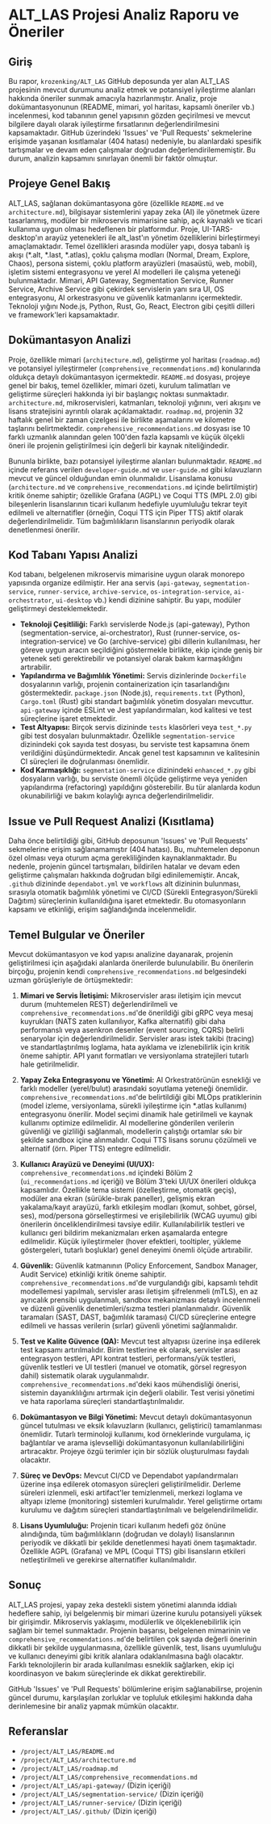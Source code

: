# ALT_LAS Projesi Analiz Raporu ve Öneriler

## Giriş

Bu rapor, `krozenking/ALT_LAS` GitHub deposunda yer alan ALT_LAS projesinin mevcut durumunu analiz etmek ve potansiyel iyileştirme alanları hakkında öneriler sunmak amacıyla hazırlanmıştır. Analiz, proje dokümantasyonunun (README, mimari, yol haritası, kapsamlı öneriler vb.) incelenmesi, kod tabanının genel yapısının gözden geçirilmesi ve mevcut bilgilere dayalı olarak iyileştirme fırsatlarının değerlendirilmesini kapsamaktadır. GitHub üzerindeki 'Issues' ve 'Pull Requests' sekmelerine erişimde yaşanan kısıtlamalar (404 hatası) nedeniyle, bu alanlardaki spesifik tartışmalar ve devam eden çalışmalar doğrudan değerlendirilememiştir. Bu durum, analizin kapsamını sınırlayan önemli bir faktör olmuştur.

## Projeye Genel Bakış

ALT_LAS, sağlanan dokümantasyona göre (özellikle `README.md` ve `architecture.md`), bilgisayar sistemlerini yapay zeka (AI) ile yönetmek üzere tasarlanmış, modüler bir mikroservis mimarisine sahip, açık kaynaklı ve ticari kullanıma uygun olması hedeflenen bir platformdur. Proje, UI-TARS-desktop'ın arayüz yetenekleri ile alt_last'ın yönetim özelliklerini birleştirmeyi amaçlamaktadır. Temel özellikleri arasında modüler yapı, dosya tabanlı iş akışı (*.alt, *.last, *.atlas), çoklu çalışma modları (Normal, Dream, Explore, Chaos), persona sistemi, çoklu platform arayüzleri (masaüstü, web, mobil), işletim sistemi entegrasyonu ve yerel AI modelleri ile çalışma yeteneği bulunmaktadır. Mimari, API Gateway, Segmentation Service, Runner Service, Archive Service gibi çekirdek servislerin yanı sıra UI, OS entegrasyonu, AI orkestrasyonu ve güvenlik katmanlarını içermektedir. Teknoloji yığını Node.js, Python, Rust, Go, React, Electron gibi çeşitli dilleri ve framework'leri kapsamaktadır.

## Dokümantasyon Analizi

Proje, özellikle mimari (`architecture.md`), geliştirme yol haritası (`roadmap.md`) ve potansiyel iyileştirmeler (`comprehensive_recommendations.md`) konularında oldukça detaylı dokümantasyon içermektedir. `README.md` dosyası, projeye genel bir bakış, temel özellikler, mimari özeti, kurulum talimatları ve geliştirme süreçleri hakkında iyi bir başlangıç noktası sunmaktadır. `architecture.md`, mikroservisleri, katmanları, teknoloji yığınını, veri akışını ve lisans stratejisini ayrıntılı olarak açıklamaktadır. `roadmap.md`, projenin 32 haftalık genel bir zaman çizelgesi ile birlikte aşamalarını ve kilometre taşlarını belirtmektedir. `comprehensive_recommendations.md` dosyası ise 10 farklı uzmanlık alanından gelen 100'den fazla kapsamlı ve küçük ölçekli öneri ile projenin geliştirilmesi için değerli bir kaynak niteliğindedir.

Bununla birlikte, bazı potansiyel iyileştirme alanları bulunmaktadır. `README.md` içinde referans verilen `developer-guide.md` ve `user-guide.md` gibi kılavuzların mevcut ve güncel olduğundan emin olunmalıdır. Lisanslama konusu (`architecture.md` ve `comprehensive_recommendations.md` içinde belirtilmiştir) kritik öneme sahiptir; özellikle Grafana (AGPL) ve Coqui TTS (MPL 2.0) gibi bileşenlerin lisanslarının ticari kullanım hedefiyle uyumluluğu tekrar teyit edilmeli ve alternatifler (örneğin, Coqui TTS için Piper TTS) aktif olarak değerlendirilmelidir. Tüm bağımlılıkların lisanslarının periyodik olarak denetlenmesi önerilir.

## Kod Tabanı Yapısı Analizi

Kod tabanı, belgelenen mikroservis mimarisine uygun olarak monorepo yapısında organize edilmiştir. Her ana servis (`api-gateway`, `segmentation-service`, `runner-service`, `archive-service`, `os-integration-service`, `ai-orchestrator`, `ui-desktop` vb.) kendi dizinine sahiptir. Bu yapı, modüler geliştirmeyi desteklemektedir.

- **Teknoloji Çeşitliliği:** Farklı servislerde Node.js (api-gateway), Python (segmentation-service, ai-orchestrator), Rust (runner-service, os-integration-service) ve Go (archive-service) gibi dillerin kullanılması, her göreve uygun aracın seçildiğini göstermekle birlikte, ekip içinde geniş bir yetenek seti gerektirebilir ve potansiyel olarak bakım karmaşıklığını artırabilir.
- **Yapılandırma ve Bağımlılık Yönetimi:** Servis dizinlerinde `Dockerfile` dosyalarının varlığı, projenin containerization için tasarlandığını göstermektedir. `package.json` (Node.js), `requirements.txt` (Python), `Cargo.toml` (Rust) gibi standart bağımlılık yönetim dosyaları mevcuttur. `api-gateway` içinde ESLint ve Jest yapılandırmaları, kod kalitesi ve test süreçlerine işaret etmektedir.
- **Test Altyapısı:** Birçok servis dizininde `tests` klasörleri veya `test_*.py` gibi test dosyaları bulunmaktadır. Özellikle `segmentation-service` dizinindeki çok sayıda test dosyası, bu serviste test kapsamına önem verildiğini düşündürmektedir. Ancak genel test kapsamının ve kalitesinin CI süreçleri ile doğrulanması önemlidir.
- **Kod Karmaşıklığı:** `segmentation-service` dizinindeki `enhanced_*.py` gibi dosyaların varlığı, bu serviste önemli ölçüde geliştirme veya yeniden yapılandırma (refactoring) yapıldığını gösterebilir. Bu tür alanlarda kodun okunabilirliği ve bakım kolaylığı ayrıca değerlendirilmelidir.

## Issue ve Pull Request Analizi (Kısıtlama)

Daha önce belirtildiği gibi, GitHub deposunun 'Issues' ve 'Pull Requests' sekmelerine erişim sağlanamamıştır (404 hatası). Bu, muhtemelen deponun özel olması veya oturum açma gerekliliğinden kaynaklanmaktadır. Bu nedenle, projenin güncel tartışmaları, bildirilen hatalar ve devam eden geliştirme çalışmaları hakkında doğrudan bilgi edinilememiştir. Ancak, `.github` dizininde `dependabot.yml` ve `workflows` alt dizininin bulunması, sırasıyla otomatik bağımlılık yönetimi ve CI/CD (Sürekli Entegrasyon/Sürekli Dağıtım) süreçlerinin kullanıldığına işaret etmektedir. Bu otomasyonların kapsamı ve etkinliği, erişim sağlandığında incelenmelidir.

## Temel Bulgular ve Öneriler

Mevcut dokümantasyon ve kod yapısı analizine dayanarak, projenin geliştirilmesi için aşağıdaki alanlarda önerilerde bulunulabilir. Bu önerilerin birçoğu, projenin kendi `comprehensive_recommendations.md` belgesindeki uzman görüşleriyle de örtüşmektedir:

1.  **Mimari ve Servis İletişimi:** Mikroservisler arası iletişim için mevcut durum (muhtemelen REST) değerlendirilmeli ve `comprehensive_recommendations.md`'de önerildiği gibi gRPC veya mesaj kuyrukları (NATS zaten kullanılıyor, Kafka alternatifi) gibi daha performanslı veya asenkron desenler (event sourcing, CQRS) belirli senaryolar için değerlendirilmelidir. Servisler arası istek takibi (tracing) ve standartlaştırılmış loglama, hata ayıklama ve izlenebilirlik için kritik öneme sahiptir. API yanıt formatları ve versiyonlama stratejileri tutarlı hale getirilmelidir.

2.  **Yapay Zeka Entegrasyonu ve Yönetimi:** AI Orkestratörünün esnekliği ve farklı modeller (yerel/bulut) arasındaki soyutlama yeteneği önemlidir. `comprehensive_recommendations.md`'de belirtildiği gibi MLOps pratiklerinin (model izleme, versiyonlama, sürekli iyileştirme için *.atlas kullanımı) entegrasyonu önerilir. Model seçimi dinamik hale getirilmeli ve kaynak kullanımı optimize edilmelidir. AI modellerine gönderilen verilerin güvenliği ve gizliliği sağlanmalı, modellerin çalıştığı ortamlar sıkı bir şekilde sandbox içine alınmalıdır. Coqui TTS lisans sorunu çözülmeli ve alternatif (örn. Piper TTS) entegre edilmelidir.

3.  **Kullanıcı Arayüzü ve Deneyimi (UI/UX):** `comprehensive_recommendations.md` içindeki Bölüm 2 (`ui_recommendations.md` içeriği) ve Bölüm 3'teki UI/UX önerileri oldukça kapsamlıdır. Özellikle tema sistemi (özelleştirme, otomatik geçiş), modüler ana ekran (sürükle-bırak paneller), gelişmiş ekran yakalama/kayıt arayüzü, farklı etkileşim modları (komut, sohbet, görsel, ses), mod/persona görselleştirmesi ve erişilebilirlik (WCAG uyumu) gibi önerilerin önceliklendirilmesi tavsiye edilir. Kullanılabilirlik testleri ve kullanıcı geri bildirim mekanizmaları erken aşamalarda entegre edilmelidir. Küçük iyileştirmeler (hover efektleri, tooltipler, yükleme göstergeleri, tutarlı boşluklar) genel deneyimi önemli ölçüde artırabilir.

4.  **Güvenlik:** Güvenlik katmanının (Policy Enforcement, Sandbox Manager, Audit Service) etkinliği kritik öneme sahiptir. `comprehensive_recommendations.md`'de vurgulandığı gibi, kapsamlı tehdit modellemesi yapılmalı, servisler arası iletişim şifrelenmeli (mTLS), en az ayrıcalık prensibi uygulanmalı, sandbox mekanizması detaylı incelenmeli ve düzenli güvenlik denetimleri/sızma testleri planlanmalıdır. Güvenlik taramaları (SAST, DAST, bağımlılık taraması) CI/CD süreçlerine entegre edilmeli ve hassas verilerin (sırlar) güvenli yönetimi sağlanmalıdır.

5.  **Test ve Kalite Güvence (QA):** Mevcut test altyapısı üzerine inşa edilerek test kapsamı artırılmalıdır. Birim testlerine ek olarak, servisler arası entegrasyon testleri, API kontrat testleri, performans/yük testleri, güvenlik testleri ve UI testleri (manuel ve otomatik, görsel regresyon dahil) sistematik olarak uygulanmalıdır. `comprehensive_recommendations.md`'deki kaos mühendisliği önerisi, sistemin dayanıklılığını artırmak için değerli olabilir. Test verisi yönetimi ve hata raporlama süreçleri standartlaştırılmalıdır.

6.  **Dokümantasyon ve Bilgi Yönetimi:** Mevcut detaylı dokümantasyonun güncel tutulması ve eksik kılavuzların (kullanıcı, geliştirici) tamamlanması önemlidir. Tutarlı terminoloji kullanımı, kod örneklerinde vurgulama, iç bağlantılar ve arama işlevselliği dokümantasyonun kullanılabilirliğini artıracaktır. Projeye özgü terimler için bir sözlük oluşturulması faydalı olacaktır.

7.  **Süreç ve DevOps:** Mevcut CI/CD ve Dependabot yapılandırmaları üzerine inşa edilerek otomasyon süreçleri geliştirilmelidir. Derleme süreleri izlenmeli, eski artifact'ler temizlenmeli, merkezi loglama ve altyapı izleme (monitoring) sistemleri kurulmalıdır. Yerel geliştirme ortamı kurulumu ve dağıtım süreçleri standartlaştırılmalı ve belgelendirilmelidir.

8.  **Lisans Uyumluluğu:** Projenin ticari kullanım hedefi göz önüne alındığında, tüm bağımlılıkların (doğrudan ve dolaylı) lisanslarının periyodik ve dikkatli bir şekilde denetlenmesi hayati önem taşımaktadır. Özellikle AGPL (Grafana) ve MPL (Coqui TTS) gibi lisansların etkileri netleştirilmeli ve gerekirse alternatifler kullanılmalıdır.

## Sonuç

ALT_LAS projesi, yapay zeka destekli sistem yönetimi alanında iddialı hedeflere sahip, iyi belgelenmiş bir mimari üzerine kurulu potansiyeli yüksek bir girişimdir. Mikroservis yaklaşımı, modülerlik ve ölçeklenebilirlik için sağlam bir temel sunmaktadır. Projenin başarısı, belgelenen mimarinin ve `comprehensive_recommendations.md`'de belirtilen çok sayıda değerli önerinin dikkatli bir şekilde uygulanmasına, özellikle güvenlik, test, lisans uyumluluğu ve kullanıcı deneyimi gibi kritik alanlara odaklanılmasına bağlı olacaktır. Farklı teknolojilerin bir arada kullanılması esneklik sağlarken, ekip içi koordinasyon ve bakım süreçlerinde ek dikkat gerektirebilir.

GitHub 'Issues' ve 'Pull Requests' bölümlerine erişim sağlanabilirse, projenin güncel durumu, karşılaşılan zorluklar ve topluluk etkileşimi hakkında daha derinlemesine bir analiz yapmak mümkün olacaktır.

## Referanslar

- `/project/ALT_LAS/README.md`
- `/project/ALT_LAS/architecture.md`
- `/project/ALT_LAS/roadmap.md`
- `/project/ALT_LAS/comprehensive_recommendations.md`
- `/project/ALT_LAS/api-gateway/` (Dizin içeriği)
- `/project/ALT_LAS/segmentation-service/` (Dizin içeriği)
- `/project/ALT_LAS/runner-service/` (Dizin içeriği)
- `/project/ALT_LAS/.github/` (Dizin içeriği)

